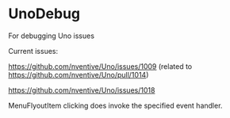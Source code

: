 # UnoDebug
For debugging Uno issues


Current issues:

https://github.com/nventive/Uno/issues/1009 (related to https://github.com/nventive/Uno/pull/1014)

https://github.com/nventive/Uno/issues/1018 

MenuFlyoutItem clicking does invoke the specified event handler.
